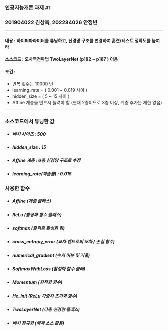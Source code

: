 ### 인공지능개론 과제 #1
### 201904022 김상옥, 202284026 안정빈

----
#### 내용 : 하이퍼파라미터를 튜닝하고, 신경망 구조를 변경하여 훈련/테스트 정확도를 높여라

#### 소스코드 : 오차역전파법 TwoLayerNet (p182 ~ p187 ) 이용 

#### 조건 : 
- 반복 횟수는 10000 번  
- learning_rate = ( 0.001 ~ 0.019 사이 ) 
- hidden_size = (  5 ~ 15 사이 ) 
- Affine 계층을 반드시 늘려야 함 (현재 2층이므로 3층 이상, 계층 추가는 제한 없음) 

----

### 소스코드에서 튜닝한 값

- ##### 배치 사이즈 : 500
- ##### hidden_size : 15
- ##### Affine 계층 : 6층 신경망 구조로 수정
- ##### learning_rate(학습률) : 0.015
  
### 사용한 함수
- ##### Affine (계층 클래스)
- ##### ReLu (활성화 함수 클래스)
- ##### softmax (출력층 활성화 함)
- ##### cross_entropy_error (교차 엔트로피 오차 / 손실 함수)
- ##### numerical_gradient (수치 미분 및 기울)
- ##### SoftmaxWithLoss (활성화 함수 클래)
- ##### Momentum (최적화 함수)
- ##### He_init (ReLu 가중치 초기화 함수)
- ##### TwoLayerNet (다층 신경망 클래스)
- ##### 배치 정규화 (예제 소스 활용)
